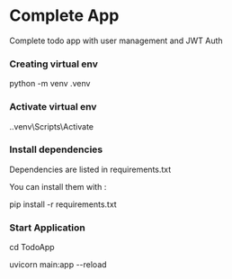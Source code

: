 
# Complete App

Complete todo app with user management and JWT Auth


### Creating virtual env

python -m venv .venv 

### Activate virtual env

.\.venv\Scripts\Activate

### Install dependencies

Dependencies are listed in requirements.txt

You can install them with :

pip install -r requirements.txt


### Start Application 

cd TodoApp

uvicorn main:app --reload

